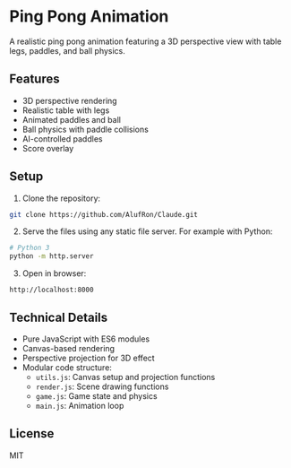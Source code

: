 # Ping Pong Animation

A realistic ping pong animation featuring a 3D perspective view with table legs, paddles, and ball physics.

## Features

- 3D perspective rendering
- Realistic table with legs
- Animated paddles and ball
- Ball physics with paddle collisions
- AI-controlled paddles
- Score overlay

## Setup

1. Clone the repository:
```bash
git clone https://github.com/AlufRon/Claude.git
```

2. Serve the files using any static file server. For example with Python:
```bash
# Python 3
python -m http.server
```

3. Open in browser:
```
http://localhost:8000
```

## Technical Details

- Pure JavaScript with ES6 modules
- Canvas-based rendering
- Perspective projection for 3D effect
- Modular code structure:
  - `utils.js`: Canvas setup and projection functions
  - `render.js`: Scene drawing functions
  - `game.js`: Game state and physics
  - `main.js`: Animation loop

## License

MIT